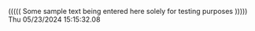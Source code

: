 ((((( Some sample text being entered here solely for testing purposes ))))) Thu 05/23/2024 15:15:32.08
